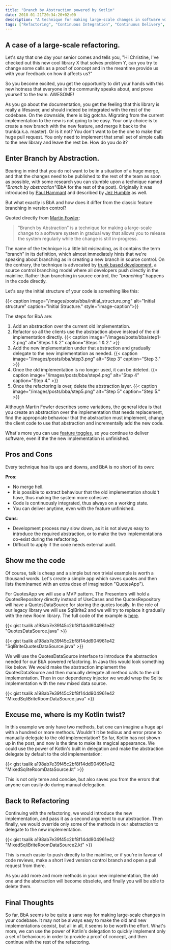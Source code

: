 ```yaml
---
title: "Branch by Abstraction powered by Kotlin"
date: 2018-01-21T20:34:20+02:00
description: "A technique for making large-scale changes in software with a Kotlin twist."
tags: ["Refactoring", "Continuous Integration", "Continuous Delivery", "Kotlin"]
---
```


## A case of a large-scale refactoring.

Let's say that one day your senior comes and tells you, "Hi Christine, I've checked out this new cool library X that solves problem Y, can you try to change some calls as a proof of concept and in the meantime provide us with your feedback on how it affects us?"

So you become excited, you get the opportunity to dirt your hands with this new hotness that everyone in the community speaks about, and prove yourself to the team. AWESOME!

As you go about the documentation, you get the feeling that this library is really a lifesaver, and should indeed be integrated with the rest of the codebase. On the downside, there is big gotcha. Migrating from the current implementation to the new is not going to be easy. Your only choice is to create a new branch with the new feature, and merge it back to the trunk(a.k.a. master). Or is it not? You don't want to be the one to make that huge pull request. You only need to implement that small set of simple calls to the new library and leave the rest be. How do you do it?

## Enter Branch by Abstraction.

Bearing in mind that you do not want to be in a situation of a huge merge, and that the changes need to be published to the rest of the team as soon as possible, with some research you can stumble upon a technique named *"Branch by abstraction"*(BbA for the rest of the post). Originally it was introduced by [Paul Hammant][1] and described by [Jez Humble][3] as well.

But what exactly is BbA and how does it differ from the classic feature branching in version control?

Quoted directly from [Martin Fowler][2]:

> "Branch by Abstraction" is a technique for making a large-scale change to a software system in gradual way that allows you to release the system regularly while the change is still in-progress.

The name of the technique is a little bit misleading, as it contains the term "branch" in its definition, which almost immediately hints that we're speaking about branching as in creating a new branch in source control. On the contrary, the technique is advocated by [trunk based development](https://trunkbaseddevelopment.com/), a source control branching model where all developers push directly in the mainline. Rather than branching in source control, the *"branching"* happens in the code directly.

Let's say the initial structure of your code is something like this:

{{< caption image="/images/posts/bba/initial_structure.png" alt="Initial structure" caption="Initial Structure." style="image-caption">}}

The steps for BbA are:

1. Add an abstraction over the current old implementation.
2. Refactor so all the clients use the abstraction above instead of the old implementation directly.
   {{< caption image="/images/posts/bba/step1-2.png" alt="Steps 1 & 2" caption="Steps 1 & 2." >}}
3. Add the new implementation under that abstraction and gradually delegate to the new implementation as needed.
   {{< caption image="/images/posts/bba/step3.png" alt="Step 3" caption="Step 3." >}}
4. Once the old implementation is no longer used, it can be deleted.
   {{< caption image="/images/posts/bba/step4.png" alt="Step 4" caption="Step 4." >}}
5. Once the refactoring is over, delete the abstraction layer.
   {{< caption image="/images/posts/bba/step5.png" alt="Step 5" caption="Step 5." >}}

Although Martin Fowler describes some variations, the general idea is that you create an abstraction over the implementation that needs replacement, find the appropriate behaviour that the abstraction must implement, change the client code to use that abstraction and incrementally add the new code.

What's more you can use [feature toggles](https://martinfowler.com/articles/feature-toggles.html), so you continue to deliver software, even if the the new implementation is unfinished.

## Pros and Cons

Every technique has its ups and downs, and BbA is no short of its own:

**Pros**:

 - No merge hell.
 - It is possible to extract behaviour that the old implementation should't have, thus making the system more cohesive.
 - Code is continuously integrated, thus always on a working state.
 - You can deliver anytime, even with the feature unfinished.

**Cons**:

 - Development process may slow down, as it is not always easy to introduce the required abstraction, or to make the two implementations co-exist during the refactoring.
 - Difficult to apply if the code needs external audit.

## Show me the code

Of course, talk is cheap and a simple but non trivial example is worth a thousand words. Let's create a simple app which saves quotes and then lists them(named with an extra dose of imagination "QuotesApp").

For QuotesApp we will use a MVP pattern. The Presenters will hold a QuotesRepository directly instead of UseCases and the QuotesRepository will have a QuotesDataSource for storing the quotes locally. In the role of our legacy library we will use SqlBrite2 and we will try to replace it gradually with the new Room library. The full code of the example is [here](https://github.com/tsalik/BranchByAbstractionExample).

{{< gist tsalik a198ab7e39f45c2bf8f14dd904961e42 "QuotesDataSource.java" >}}

{{< gist tsalik a198ab7e39f45c2bf8f14dd904961e42 "SqlBriteQuotesDataSource.java" >}}

We will use the QuotesDataSource interface to introduce the abstraction needed for our BbA powered refactoring. In Java this would look something like below. We would make the abstraction implement the QuotesDataSource and then manually delegate all method calls to the old implementation. Then in our dependency injector we would wrap the Sqlite implementation with the new mixed data source.

{{< gist tsalik a198ab7e39f45c2bf8f14dd904961e42 "MixedSqliBriteRoomDataSource.java" >}}

## Excuse me, where is my Kotlin twist?

In this example we only have two methods, but one can imagine a huge api with a hundred or more methods. Wouldn't it be tedious and error prone to manually delegate to the old implementation? So far, Kotlin has not shown up in the post, and now is the time to make its magical appearance. We could use the power of Kotlin's built in delegation and make the abstraction delegate by default to the old implementation:

{{< gist tsalik a198ab7e39f45c2bf8f14dd904961e42 "MixedSqliteRoomDataSource.kt" >}}

This is not only terse and concise, but also saves you from the errors that anyone can easily do during manual delegation.

## Back to Refactoring

Continuing with the refactoring, we would introduce the new implementation, and pass it as a second argument to our abstraction. Then finally, we would override only some of the methods in our abstraction to delegate to the new implementation.

{{< gist tsalik a198ab7e39f45c2bf8f14dd904961e42 "MixedSqliBriteRoomDataSource2.kt" >}}

This is much easier to push directly to the mainline, or if you're in favour of code reviews, make a short lived version control branch and open a pull request from there.

As you add more and more methods in your new implementation, the old one and the abstraction will become obsolete, and finally you will be able to delete them.

## Final Thoughts

So far, BbA seems to be quite a sane way for making large-scale changes in your codebase. It may not be always easy to make the old and new implementations coexist, but all in all, it seems to be worth the effort. What's more, we can use the power of Kotlin's delegation to quickly implement only a set of behaviours in order to provide a proof of concept, and then continue with the rest of the refactoring.

[1]: https://paulhammant.com/2013/04/05/what-is-trunk-based-development/
[2]: https://martinfowler.com/bliki/BranchByAbstraction.html
[3]: https://continuousdelivery.com/2011/05/make-large-scale-changes-incrementally-with-branch-by-abstraction/
